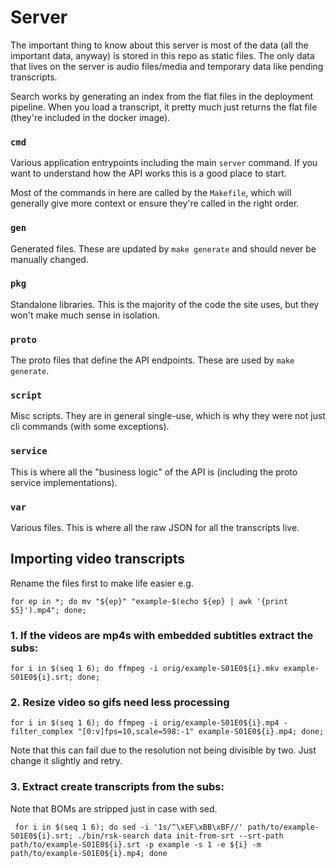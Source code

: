 # Server

The important thing to know about this server is most of the data (all the important data, anyway) is stored in this repo 
as static files. The only data that lives on the server is audio files/media and temporary data like pending transcripts.

Search works by generating an index from the flat files in the deployment pipeline. When you load a transcript, it 
pretty much just returns the flat file (they're included in the docker image).

### `cmd`

Various application entrypoints including the main `server` command. If you want to understand how the API works this is a good place to 
start.

Most of the commands in here are called by the `Makefile`, which will generally give more context or ensure they're called 
in the right order.

### `gen` 

Generated files. These are updated by `make generate` and should never be manually changed.

### `pkg` 

Standalone libraries. This is the majority of the code the site uses, but they won't make much sense in isolation.

### `proto`

The proto files that define the API endpoints. These are used by `make generate`.

### `script`

Misc scripts. They are in general single-use, which is why they were not just cli commands (with some exceptions).

### `service`

This is where all the "business logic" of the API is (including the proto service implementations).

### `var`

Various files. This is where all the raw JSON for all the transcripts live.

## Importing video transcripts

Rename the files first to make life easier e.g.

```
for ep in *; do mv "${ep}" "example-$(echo ${ep} | awk '{print $5}').mp4"; done;
```

### 1. If the videos are mp4s with embedded subtitles extract the subs: 

```
for i in $(seq 1 6); do ffmpeg -i orig/example-S01E0${i}.mkv example-S01E0${i}.srt; done;
```

### 2. Resize video so gifs need less processing

```
for i in $(seq 1 6); do ffmpeg -i orig/example-S01E0${i}.mp4 -filter_complex "[0:v]fps=10,scale=598:-1" example-S01E0${i}.mp4; done;
```

Note that this can fail due to the resolution not being divisible by two. Just change it slightly and retry.

### 3. Extract create transcripts from the subs: 

Note that BOMs are stripped just in case with sed.

```
 for i in $(seq 1 6); do sed -i '1s/^\xEF\xBB\xBF//' path/to/example-S01E0${i}.srt; ./bin/rsk-search data init-from-srt --srt-path path/to/example-S01E0${i}.srt -p example -s 1 -e ${i} -m path/to/example-S01E0${i}.mp4; done
```
